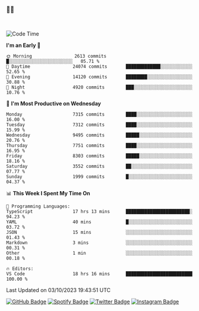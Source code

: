 ### 🤙🍺

<!-- <a href="https://github-readme-stats.vercel.app/api?username=hzak2xx&count_private=true&show_icons=true&theme=dracula">
  <img align="center" src="https://github-readme-stats.vercel.app/api?username=hzak2xx&count_private=true&show_icons=true&theme=dracula" />
</a>
</br> -->
</br>

<!--START_SECTION:waka-->
![Code Time](http://img.shields.io/badge/Code%20Time-2%2C819%20hrs%2012%20mins-blue)

**I'm an Early 🐤** 

```text
🌞 Morning                2613 commits        █░░░░░░░░░░░░░░░░░░░░░░░░   05.71 % 
🌆 Daytime                24074 commits       █████████████░░░░░░░░░░░░   52.65 % 
🌃 Evening                14120 commits       ████████░░░░░░░░░░░░░░░░░   30.88 % 
🌙 Night                  4920 commits        ███░░░░░░░░░░░░░░░░░░░░░░   10.76 % 
```
📅 **I'm Most Productive on Wednesday** 

```text
Monday                   7315 commits        ████░░░░░░░░░░░░░░░░░░░░░   16.00 % 
Tuesday                  7312 commits        ████░░░░░░░░░░░░░░░░░░░░░   15.99 % 
Wednesday                9495 commits        █████░░░░░░░░░░░░░░░░░░░░   20.76 % 
Thursday                 7751 commits        ████░░░░░░░░░░░░░░░░░░░░░   16.95 % 
Friday                   8303 commits        █████░░░░░░░░░░░░░░░░░░░░   18.16 % 
Saturday                 3552 commits        ██░░░░░░░░░░░░░░░░░░░░░░░   07.77 % 
Sunday                   1999 commits        █░░░░░░░░░░░░░░░░░░░░░░░░   04.37 % 
```


📊 **This Week I Spent My Time On** 

```text
💬 Programming Languages: 
TypeScript               17 hrs 13 mins      ████████████████████████░   94.23 % 
YAML                     40 mins             █░░░░░░░░░░░░░░░░░░░░░░░░   03.72 % 
JSON                     15 mins             ░░░░░░░░░░░░░░░░░░░░░░░░░   01.43 % 
Markdown                 3 mins              ░░░░░░░░░░░░░░░░░░░░░░░░░   00.31 % 
Other                    1 min               ░░░░░░░░░░░░░░░░░░░░░░░░░   00.18 % 

🔥 Editors: 
VS Code                  18 hrs 16 mins      █████████████████████████   100.00 % 
```


 Last Updated on 03/10/2023 19:43:51 UTC
<!--END_SECTION:waka-->

[![GitHub Badge](https://img.shields.io/badge/GitHub-100000?style=for-the-badge&logo=github&logoColor=white)](https://github.com/hzak2xx)
[![Spotify Badge](https://img.shields.io/badge/Spotify-1ED760?&style=for-the-badge&logo=spotify&logoColor=white)](https://open.spotify.com/user/uf90s6sbbh75a1mt44clkhkvf)
[![Twitter Badge](https://img.shields.io/badge/Twitter-1DA1F2?style=for-the-badge&logo=twitter&logoColor=white)](https://twitter.com/hzak2xx)
[![Instagram Badge](https://img.shields.io/badge/Instagram-E4405F?style=for-the-badge&logo=instagram&logoColor=white)](https://www.instagram.com/hzak2xx/)
